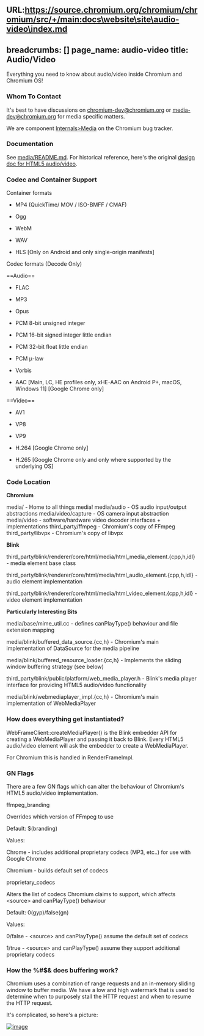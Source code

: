 URL:https://source.chromium.org/chromium/chromium/src/+/main:docs\website\site\audio-video\index.md
---
breadcrumbs: []
page_name: audio-video
title: Audio/Video
---

Everything you need to know about audio/video inside Chromium and Chromium OS!

### Whom To Contact

It's best to have discussions on chromium-dev@chromium.org or
media-dev@chromium.org for media specific matters.

We are component
[Internals&gt;Media](https://bugs.chromium.org/p/chromium/issues/list?can=2&q=component%3AInternals%3EMedia)
on the Chromium bug tracker.

### Documentation

See
[media/README.md](https://chromium.googlesource.com/chromium/src/+/HEAD/media/README.md).
For historical reference, here's the original [design doc for HTML5
audio/video](/developers/design-documents/video).

### Codec and Container Support

Container formats

*   MP4 (QuickTime/ MOV / ISO-BMFF / CMAF)
*   Ogg
*   WebM
*   WAV

*   HLS \[Only on Android and only single-origin manifests\]

Codec formats (Decode Only)

==Audio==

*   FLAC
*   MP3
*   Opus
*   PCM 8-bit unsigned integer
*   PCM 16-bit signed integer little endian
*   PCM 32-bit float little endian
*   PCM μ-law
*   Vorbis

*   AAC \[Main, LC, HE profiles only, xHE-AAC on Android P+, macOS, Windows 11\] \[Google
            Chrome only\]

==Video==

*   AV1
*   VP8
*   VP9

*   H.264 \[Google Chrome only\]
*   H.265 \[Google Chrome only and only where supported by the underlying OS\]

### Code Location

**Chromium**

media/ - Home to all things media!
media/audio - OS audio input/output abstractions
media/video/capture - OS camera input abstraction
media/video - software/hardware video decoder interfaces + implementations
third_party/ffmpeg - Chromium's copy of FFmpeg
third_party/libvpx - Chromium's copy of libvpx

**Blink**

third_party/blink/renderer/core/html/media/html_media_element.{cpp,h,idl} -
media element base class

third_party/blink/renderer/core/html/media/html_audio_element.{cpp,h,idl} -
audio element implementation

third_party/blink/renderer/core/html/media/html_video_element.{cpp,h,idl} -
video element implementation

**Particularly Interesting Bits**

media/base/mime_util.cc - defines canPlayType() behaviour and file extension
mapping

media/blink/buffered_data_source.{cc,h} - Chromium's main implementation of
DataSource for the media pipeline

media/blink/buffered_resource_loader.{cc,h} - Implements the sliding window
buffering strategy (see below)

third_party/blink/public/platform/web_media_player.h - Blink's media player
interface for providing HTML5 audio/video functionality

media/blink/webmediaplayer_impl.{cc,h} - Chromium's main implementation of
WebMediaPlayer

### How does everything get instantiated?

WebFrameClient::createMediaPlayer() is the Blink embedder API for creating a
WebMediaPlayer and passing it back to Blink. Every HTML5 audio/video element
will ask the embedder to create a WebMediaPlayer.

For Chromium this is handled in RenderFrameImpl.

### GN Flags

There are a few GN flags which can alter the behaviour of Chromium's HTML5
audio/video implementation.

ffmpeg_branding

Overrides which version of FFmpeg to use

Default: $(branding)

Values:

Chrome - includes additional proprietary codecs (MP3, etc..) for use with Google
Chrome

Chromium - builds default set of codecs

proprietary_codecs

Alters the list of codecs Chromium claims to support, which affects
&lt;source&gt; and canPlayType() behaviour

Default: 0(gyp)/false(gn)

Values:

0/false - &lt;source&gt; and canPlayType() assume the default set of codecs

1/true - &lt;source&gt; and canPlayType() assume they support additional
proprietary codecs

### How the %#$& does buffering work?

Chromium uses a combination of range requests and an in-memory sliding window to
buffer media. We have a low and high watermark that is used to determine when to
purposely stall the HTTP request and when to resume the HTTP request.

It's complicated, so here's a picture:

[<img alt="image"
src="/audio-video/ChromiumMediaBuffering.png">](/audio-video/ChromiumMediaBuffering.png)
